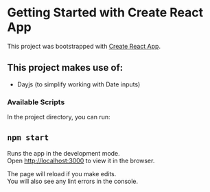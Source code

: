 # Getting Started with Create React App

This project was bootstrapped with [Create React App](https://github.com/facebook/create-react-app).

## This project makes use of:
- Dayjs (to simplify working with Date inputs)

### Available Scripts

In the project directory, you can run:

## `npm start`

Runs the app in the development mode.\
Open [http://localhost:3000](http://localhost:3000) to view it in the browser.

The page will reload if you make edits.\
You will also see any lint errors in the console.
